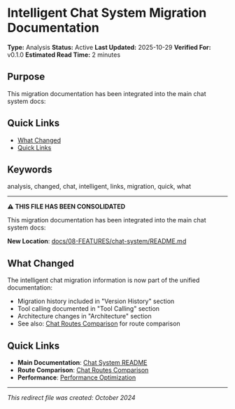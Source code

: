 # Intelligent Chat System Migration Documentation

**Type:** Analysis
**Status:** Active
**Last Updated:** 2025-10-29
**Verified For:** v0.1.0
**Estimated Read Time:** 2 minutes

## Purpose
This migration documentation has been integrated into the main chat system docs:

## Quick Links
- [What Changed](#what-changed)
- [Quick Links](#quick-links)

## Keywords
analysis, changed, chat, intelligent, links, migration, quick, what

---


**⚠️ THIS FILE HAS BEEN CONSOLIDATED**

This migration documentation has been integrated into the main chat system docs:

**New Location**: [docs/08-FEATURES/chat-system/README.md](./02-FEATURES/chat-system/README.md)

## What Changed

The intelligent chat migration information is now part of the unified documentation:
- Migration history included in "Version History" section
- Tool calling documented in "Tool Calling" section
- Architecture changes in "Architecture" section
- See also: [Chat Routes Comparison](./CHAT_ROUTES_COMPARISON.md) for route comparison

## Quick Links

- **Main Documentation**: [Chat System README](./02-FEATURES/chat-system/README.md)
- **Route Comparison**: [Chat Routes Comparison](./CHAT_ROUTES_COMPARISON.md)
- **Performance**: [Performance Optimization](./PERFORMANCE_OPTIMIZATION.md)

---

*This redirect file was created: October 2024*
